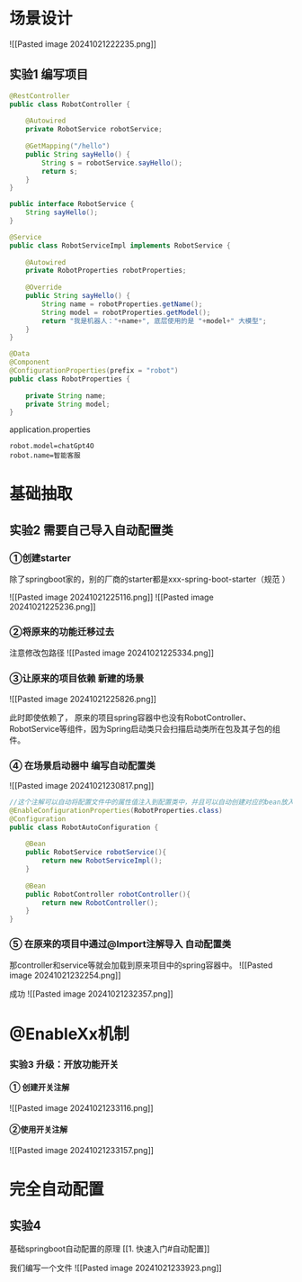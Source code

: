 # 场景设计 
![[Pasted image 20241021222235.png]]
## 实验1 编写项目
```java
@RestController  
public class RobotController {  
  
    @Autowired  
    private RobotService robotService;  
  
    @GetMapping("/hello")  
    public String sayHello() {  
        String s = robotService.sayHello();  
        return s;  
    }  
}

public interface RobotService {  
    String sayHello();  
}

@Service  
public class RobotServiceImpl implements RobotService {  
  
    @Autowired  
    private RobotProperties robotProperties;  
  
    @Override  
    public String sayHello() {  
        String name = robotProperties.getName();  
        String model = robotProperties.getModel();  
        return "我是机器人："+name+", 底层使用的是 "+model+" 大模型";  
    }  
}

@Data  
@Component  
@ConfigurationProperties(prefix = "robot")  
public class RobotProperties {  
  
    private String name;  
    private String model;  
}
```

application.properties
```properties
robot.model=chatGpt4O  
robot.name=智能客服
```



# 基础抽取 
## 实验2 需要自己导入自动配置类
###  ①创建starter
除了springboot家的，别的厂商的starter都是xxx-spring-boot-starter（规范 ）

![[Pasted image 20241021225116.png]]
![[Pasted image 20241021225236.png]]
### ②将原来的功能迁移过去
注意修改包路径
![[Pasted image 20241021225334.png]]
### ③让原来的项目依赖 新建的场景
![[Pasted image 20241021225826.png]]

此时即使依赖了， 原来的项目spring容器中也没有RobotController、RobotService等组件，因为Spring启动类只会扫描启动类所在包及其子包的组件。
### ④ 在场景启动器中 编写自动配置类
![[Pasted image 20241021230817.png]]
```java
//这个注解可以自动将配置文件中的属性值注入到配置类中，并且可以自动创建对应的bean放入到spring容器中  
@EnableConfigurationProperties(RobotProperties.class)  
@Configuration  
public class RobotAutoConfiguration {  
  
    @Bean  
    public RobotService robotService(){  
        return new RobotServiceImpl();  
    }  
  
    @Bean  
    public RobotController robotController(){  
        return new RobotController();  
    }  
}
```

### ⑤ 在原来的项目中通过@Import注解导入 自动配置类
那controller和service等就会加载到原来项目中的spring容器中。
![[Pasted image 20241021232254.png]]

成功
![[Pasted image 20241021232357.png]]

# @EnableXx机制 

### 实验3 升级：开放功能开关
#### ① 创建开关注解
![[Pasted image 20241021233116.png]]
#### ②使用开关注解
![[Pasted image 20241021233157.png]]
# 完全自动配置
## 实验4 

基础springboot自动配置的原理 [[1. 快速入门#自动配置]]

我们编写一个文件
![[Pasted image 20241021233923.png]]